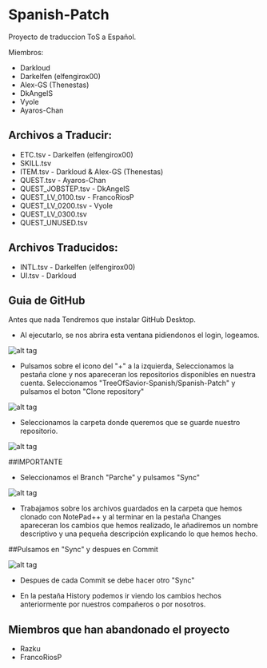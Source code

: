 # Spanish-Patch
Proyecto de traduccion ToS a Español.

Miembros:
- Darkloud
- Darkelfen (elfengirox00)
- Alex-GS (Thenestas)
- DkAngelS
- Vyole
- Ayaros-Chan

## Archivos a Traducir:
- ETC.tsv - Darkelfen (elfengirox00)
- SKILL.tsv
- ITEM.tsv - Darkloud & Alex-GS (Thenestas)
- QUEST.tsv - Ayaros-Chan
- QUEST_JOBSTEP.tsv - DkAngelS
- QUEST_LV_0100.tsv - FrancoRiosP
- QUEST_LV_0200.tsv - Vyole
- QUEST_LV_0300.tsv
- QUEST_UNUSED.tsv

## Archivos Traducidos:

- INTL.tsv - Darkelfen (elfengirox00)
- UI.tsv - Darkloud

## Guia de GitHub

Antes que nada Tendremos que instalar GitHub Desktop.
- Al ejecutarlo, se nos abrira esta ventana pidiendonos el login, logeamos.

![alt tag](https://raw.githubusercontent.com/TreeOfSavior-Spanish/Spanish-Patch/master/Spanish/Guia%20GitHub/PantallaPrincipal.PNG)

- Pulsamos sobre el icono del "+" a la izquierda, Seleccionamos la pestaña clone y nos apareceran los repositorios disponibles
en nuestra cuenta. Seleccionamos "TreeOfSavior-Spanish/Spanish-Patch" y pulsamos el boton "Clone repository"

![alt tag](https://raw.githubusercontent.com/TreeOfSavior-Spanish/Spanish-Patch/master/Spanish/Guia%20GitHub/Clone-1.PNG)

- Seleccionamos la carpeta donde queremos que se guarde nuestro repositorio.

![alt tag](https://raw.githubusercontent.com/TreeOfSavior-Spanish/Spanish-Patch/master/Spanish/Guia%20GitHub/SeleccionCarpeta.PNG)

##IMPORTANTE
- Seleccionamos el Branch "Parche" y pulsamos "Sync"

![alt tag](https://raw.githubusercontent.com/TreeOfSavior-Spanish/Spanish-Patch/master/Spanish/Guia%20GitHub/Branch.PNG)

- Trabajamos sobre los archivos guardados en la carpeta que hemos clonado con NotePad++ y al terminar en la pestaña Changes apareceran
los cambios que hemos realizado, le añadiremos un nombre descriptivo y una pequeña descripción explicando lo que hemos hecho.

##Pulsamos en "Sync" y despues en Commit

![alt tag](https://raw.githubusercontent.com/TreeOfSavior-Spanish/Spanish-Patch/master/Spanish/Guia%20GitHub/Commit.PNG)

- Despues de cada Commit se debe hacer otro "Sync"

- En la pestaña History podemos ir viendo los cambios hechos anteriormente por nuestros compañeros o por nosotros.


## Miembros que han abandonado el proyecto

- Razku
- FrancoRiosP


